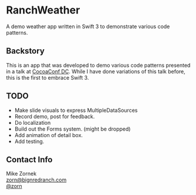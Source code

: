 # RanchWeather

A demo weather app written in Swift 3 to demonstrate various code patterns.

## Backstory

This is an app that was developed to demo various code patterns presented in a talk at [CocoaConf DC](http://cocoaconf.com/dc-2016/home). While I have done variations of this talk before, this is the first to embrace Swift 3.

## TODO

* Make slide visuals to express MultipleDataSources
* Record demo, post for feedback.
* Do localization
* Build out the Forms system. (might be dropped)
* Add animation of detail box.
* Add testing.

## Contact Info

Mike Zornek  
<zorn@bignredranch.com>  
[@zorn](http://twitter.com/zorn)
